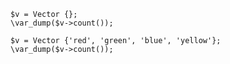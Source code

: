 ```basic-usage.hack
$v = Vector {};
\var_dump($v->count());

$v = Vector {'red', 'green', 'blue', 'yellow'};
\var_dump($v->count());
```
